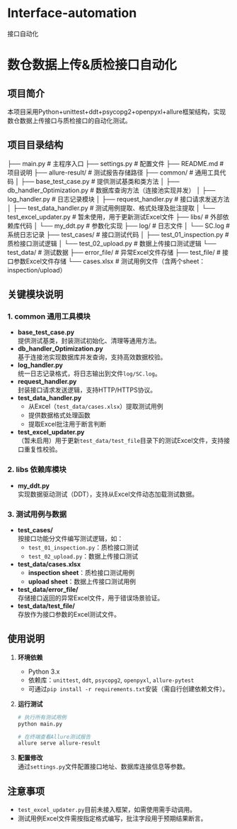 # Interface-automation
接口自动化


# 数仓数据上传&质检接口自动化

## 项目简介
本项目采用Python+unittest+ddt+psycopg2+openpyxl+allure框架结构，实现数仓数据上传接口与质检接口的自动化测试。


## 项目目录结构

├── main.py                # 主程序入口
├── settings.py            # 配置文件
├── README.md              # 项目说明
├── allure-result/         # 测试报告存储路径
├── common/                # 通用工具代码
│   ├── base_test_case.py  # 提供测试基类和类方法
│   ├── db_handler_Optimization.py  # 数据库查询方法（连接池实现并发）
│   ├── log_handler.py     # 日志记录模块
│   ├── request_handler.py # 接口请求发送方法
│   ├── test_data_handler.py # 测试用例提取、格式处理及批注提取
│   └── test_excel_updater.py # 暂未使用，用于更新测试Excel文件
├── libs/                  # 外部依赖库代码
│   └── my_ddt.py          # 参数化实现
├── log/                   # 日志文件
│   └── SC.log             # 系统日志记录
├── test_cases/            # 接口测试代码
│   ├── test_01_inspection.py # 质检接口测试逻辑
│   └── test_02_upload.py  # 数据上传接口测试逻辑
└── test_data/             # 测试数据
    ├── error_file/        # 异常Excel文件存储
    ├── test_file/         # 接口参数Excel文件存储
    └── cases.xlsx         # 测试用例文件（含两个sheet：inspection/upload）


## 关键模块说明
### 1. common 通用工具模块
- **base_test_case.py**  
  提供测试基类，封装测试初始化、清理等通用方法。
- **db_handler_Optimization.py**  
  基于连接池实现数据库并发查询，支持高效数据校验。
- **log_handler.py**  
  统一日志记录格式，将日志输出到文件`log/SC.log`。
- **request_handler.py**  
  封装接口请求发送逻辑，支持HTTP/HTTPS协议。
- **test_data_handler.py**  
  - 从Excel（`test_data/cases.xlsx`）提取测试用例  
  - 提供数据格式处理函数  
  - 提取Excel批注用于断言判断
- **test_excel_updater.py**  
  （暂未启用）用于更新`test_data/test_file`目录下的测试Excel文件，支持接口重复性校验。

### 2. libs 依赖库模块
- **my_ddt.py**  
  实现数据驱动测试（DDT），支持从Excel文件动态加载测试数据。

### 3. 测试用例与数据
- **test_cases/**  
  按接口功能分文件编写测试逻辑，如：  
  - `test_01_inspection.py`：质检接口测试  
  - `test_02_upload.py`：数据上传接口测试  
- **test_data/cases.xlsx**  
  - **inspection sheet**：质检接口测试用例  
  - **upload sheet**：数据上传接口测试用例  
- **test_data/error_file/**  
  存储接口返回的异常Excel文件，用于错误场景验证。  
- **test_data/test_file/**  
  存放作为接口参数的Excel测试文件。


## 使用说明
1. **环境依赖**  
   - Python 3.x  
   - 依赖库：`unittest`, `ddt`, `psycopg2`, `openpyxl`, `allure-pytest`  
   - 可通过`pip install -r requirements.txt`安装（需自行创建依赖文件）。

2. **运行测试**  
   ```bash
   # 执行所有测试用例
   python main.py
   
   # 在终端查看Allure测试报告
   allure serve allure-result
   ```

3. **配置修改**  
   通过`settings.py`文件配置接口地址、数据库连接信息等参数。


## 注意事项
- `test_excel_updater.py`目前未接入框架，如需使用需手动调用。  
- 测试用例Excel文件需按指定格式编写，批注字段用于预期结果断言。
```